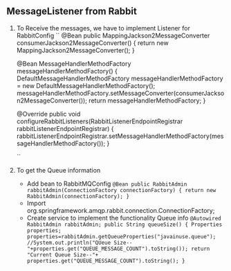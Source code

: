 ## MessageListener from Rabbit
1. To Receive the messages, we have to implement Listener for RabbitConfig
    ``
    @Bean
   	public MappingJackson2MessageConverter consumerJackson2MessageConverter()
   	{
   		return new MappingJackson2MessageConverter();
   	}
   	
   	@Bean
   	MessageHandlerMethodFactory messageHandlerMethodFactory()
   	{
   		DefaultMessageHandlerMethodFactory messageHandlerMethodFactory = new DefaultMessageHandlerMethodFactory();
   		messageHandlerMethodFactory.setMessageConverter(consumerJackson2MessageConverter());
   		return messageHandlerMethodFactory;
   	}
   	
   	@Override
    	public void configureRabbitListeners(RabbitListenerEndpointRegistrar rabbitListenerEndpointRegistrar) {
    		rabbitListenerEndpointRegistrar.setMessageHandlerMethodFactory(messageHandlerMethodFactory());
    }
   
   ``
2. To get the Queue information 
    - Add bean to RabbitMQConfig
    ``
    @Bean
    	public RabbitAdmin rabbitAdmin(ConnectionFactory connectionFactory)
    	{
    		return new RabbitAdmin(connectionFactory);
    	}
    ``
    - Import org.springframework.amqp.rabbit.connection.ConnectionFactory;
    - Create service to implement the functionality Queue info
    ``
       @Autowired
       RabbitAdmin rabbitAdmin;
       public String queueSize()
       {
           Properties properties;
           properties=rabbitAdmin.getQueueProperties("javainuse.queue");
           //System.out.println("QUeue Size--"+properties.get("QUEUE_MESSAGE_COUNT").toString());
           return "Current Queue Size--"+ properties.get("QUEUE_MESSAGE_COUNT").toString();
       }
    ``
    